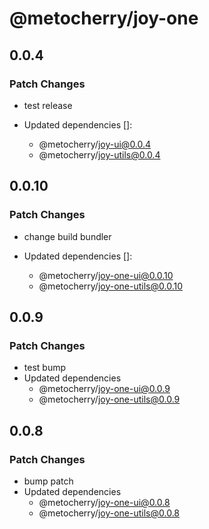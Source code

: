 # @metocherry/joy-one

## 0.0.4

### Patch Changes

- test release

- Updated dependencies []:
  - @metocherry/joy-ui@0.0.4
  - @metocherry/joy-utils@0.0.4

## 0.0.10

### Patch Changes

- change build bundler

- Updated dependencies []:
  - @metocherry/joy-one-ui@0.0.10
  - @metocherry/joy-one-utils@0.0.10

## 0.0.9

### Patch Changes

- test bump
- Updated dependencies
  - @metocherry/joy-one-ui@0.0.9
  - @metocherry/joy-one-utils@0.0.9

## 0.0.8

### Patch Changes

- bump patch
- Updated dependencies
  - @metocherry/joy-one-ui@0.0.8
  - @metocherry/joy-one-utils@0.0.8
